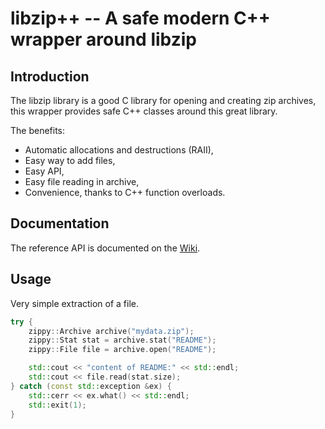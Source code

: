 libzip++ -- A safe modern C++ wrapper around libzip
===================================================

Introduction
------------

The libzip library is a good C library for opening and creating zip archives,
this wrapper provides safe C++ classes around this great library.

The benefits:

  - Automatic allocations and destructions (RAII),
  - Easy way to add files,
  - Easy API,
  - Easy file reading in archive,
  - Convenience, thanks to C++ function overloads.

Documentation
-------------

The reference API is documented on the [Wiki](https://bitbucket.org/markand/libzip/wiki/Home).

Usage
-----

Very simple extraction of a file.

````cpp
try {
	zippy::Archive archive("mydata.zip");
	zippy::Stat stat = archive.stat("README");
	zippy::File file = archive.open("README");

	std::cout << "content of README:" << std::endl;
	std::cout << file.read(stat.size);
} catch (const std::exception &ex) {
	std::cerr << ex.what() << std::endl;
	std::exit(1);
}
````
